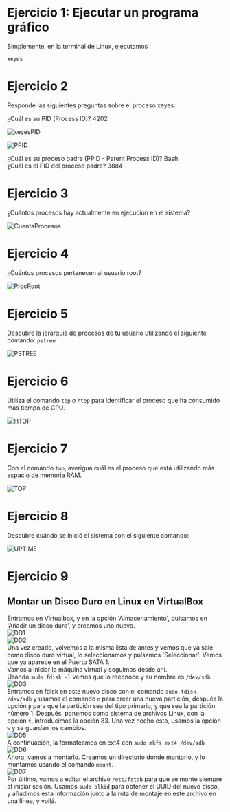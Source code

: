 # Ejercicio 1: Ejecutar un programa gráfico

Simplemente, en la terminal de Linux, ejecutamos 
~~~
xeyes
~~~

# Ejercicio 2

Responde las siguientes preguntas sobre el proceso xeyes:  
  
¿Cuál es su PID (Process ID)?  4202  

  ![xeyesPID](/Administración%20Linux/Imagenes/xeyesPID.png)  

  ![PPID](/Administración%20Linux/Imagenes/PPID.png)  


¿Cuál es su proceso padre (PPID - Parent Process ID)?  Bash  
¿Cuál es el PID del proceso padre?  3884  

# Ejercicio 3

¿Cuántos procesos hay actualmente en ejecución en el sistema?  

  ![CuentaProcesos](/Administración%20Linux/Imagenes/CountProc.png)

# Ejercicio 4

¿Cuántos procesos pertenecen al usuario root?  

  ![ProcRoot](/Administración%20Linux/Imagenes/ProcesosRoot.png)

# Ejercicio 5 

Descubre la jerarquía de procesos de tu usuario utilizando el siguiente comando: `pstree`  

  ![PSTREE](/Administración%20Linux/Imagenes/pstree.png)

# Ejercicio 6

Utiliza el comando `top` o `htop` para identificar el proceso que ha consumido más tiempo de CPU.

  ![HTOP](/Administración%20Linux/Imagenes/htop.png)

# Ejercicio 7

Con el comando `top`, averigua cuál es el proceso que está utilizando más espacio de memoria RAM.  

  ![TOP](/Administración%20Linux/Imagenes/top-ejer7.png)

# Ejercicio 8

Descubre cuándo se inició el sistema con el siguiente comando:

 ![UPTIME](/Administración%20Linux/Imagenes/uptime.png)

# Ejercicio 9 
Montar un Disco Duro en Linux en VirtualBox  
---  

Entramos en Virtualbox, y en la opción 'Almacenamiento', pulsamos en 'Añadir un disco duro', y creamos uno nuevo.  
![DD1](/Administración%20Linux/Imagenes/DiscoDuro1.png)  
![DD2](/Administración%20Linux/Imagenes/DiscoDuro2.png)    
Una vez creado, volvemos a la misma lista de antes y vemos que ya sale como disco duro virtual, lo seleccionamos y pulsamos 'Seleccionar'. Vemos que ya aparece en el Puerto SATA 1.  
Vamos a iniciar la máquina virtual y seguimos desde ahí.  
Usando `sudo fdisk -l` vemos que lo reconoce y su nombre es `/dev/sdb`  
![DD3](/Administración%20Linux/Imagenes/DiscoDuro3.png)  
Entramos en fdisk en este nuevo disco con el comando `sudo fdisk /dev/sdb` y usamos el comando `n` para crear una nueva partición, después la opción `p` para que la partición sea del tipo primario, y que sea la partición número 1. Después, ponemos como sistema de archivos Linux, con la opción `t`, introducimos la opción 83. Una vez hecho esto, usamos la opción `w` y se guardan los cambios.   
![DD5](/Administración%20Linux/Imagenes/DiscoDuro5.png)  
A continuación, la formateamos en ext4 con `sudo mkfs.ext4 /dev/sdb`  
![DD6](/Administración%20Linux/Imagenes/DiscoDuro6.png)  
Ahora, vamos a montarlo. Creamos un directorio donde montarlo, y lo montamos usando el comando `mount`.  
![DD7](/Administración%20Linux/Imagenes/DiscoDuro7.png)  
Por último, vamos a editar el archivo `/etc/fstab` para que se monte siempre al iniciar sesión. Usamos `sudo blkid` para obtener el UUID del nuevo disco, y añadimos esta información junto a la ruta de montaje en este archivo en una línea, y voilá.   



